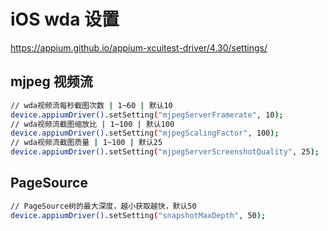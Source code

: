 # iOS wda 设置

https://appium.github.io/appium-xcuitest-driver/4.30/settings/

## mjpeg 视频流

```sh
// wda视频流每秒截图次数 | 1~60 | 默认10
device.appiumDriver().setSetting("mjpegServerFramerate", 10);
// wda视频流截图缩放比 | 1~100 | 默认100
device.appiumDriver().setSetting("mjpegScalingFactor", 100);
// wda视频流截图质量 | 1~100 | 默认25
device.appiumDriver().setSetting("mjpegServerScreenshotQuality", 25);
```

## PageSource

```sh
// PageSource树的最大深度，越小获取越快，默认50
device.appiumDriver().setSetting("snapshotMaxDepth", 50);
```
